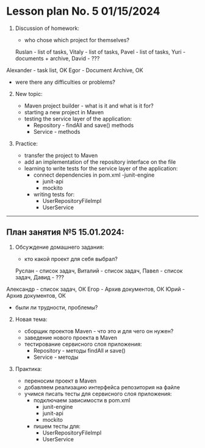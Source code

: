 # Lesson plan No. 5 01/15/2024

1. Discussion of homework:
    - who chose which project for themselves?

   Ruslan - list of tasks, Vitaly - list of tasks, Pavel - list of tasks, Yuri - documents + archive, David - ???

Alexander - task list, OK
Egor - Document Archive, OK

- were there any difficulties or problems?

2. New topic:
    - Maven project builder - what is it and what is it for?
    - starting a new project in Maven
    - testing the service layer of the application:
        - Repository - findAll and save() methods
        - Service - methods

3. Practice:
    - transfer the project to Maven
    - add an implementation of the repository interface on the file
    - learning to write tests for the service layer of the application:
        - connect dependencies in pom.xml
          -junit-engine
            - junit-api
            - mockito
        - writing tests for:
            - UserRepositoryFileImpl
            - UserService


----------------------------------------------------------

## План занятия №5 15.01.2024:

1. Обсуждение домашнего задания:
   - кто какой проект для себя выбрал?
   
   Руслан - список задач, Виталий - список задач, Павел - список задач, Давид - ???

Александр - список задач, ОК
Егор - Архив документов, ОК
Юрий - Архив документов, ОК

  - были ли трудности, проблемы?

2. Новая тема:
    - сборщик проектов Maven - что это и для чего он нужен?
    - заведение нового проекта в Maven
    - тестирование сервисного слоя приложения:
      - Repository - методы findAll и save()
      - Service - методы 

3. Практика:
    - переносим проект в Maven
    - добавляем реализацию интерфейса репозитория на файле
    - учимся писать тесты для сервисного слоя приложения:
      - подключаем зависимости в pom.xml
        - junit-engine
        - junit-api
        - mockito 
      - пишем тесты для:
          - UserRepositoryFileImpl
          - UserService







